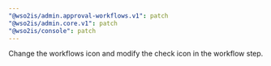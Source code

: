 ```yaml
---
"@wso2is/admin.approval-workflows.v1": patch
"@wso2is/admin.core.v1": patch
"@wso2is/console": patch
---
```


Change the workflows icon and modify the check icon in the workflow step.
